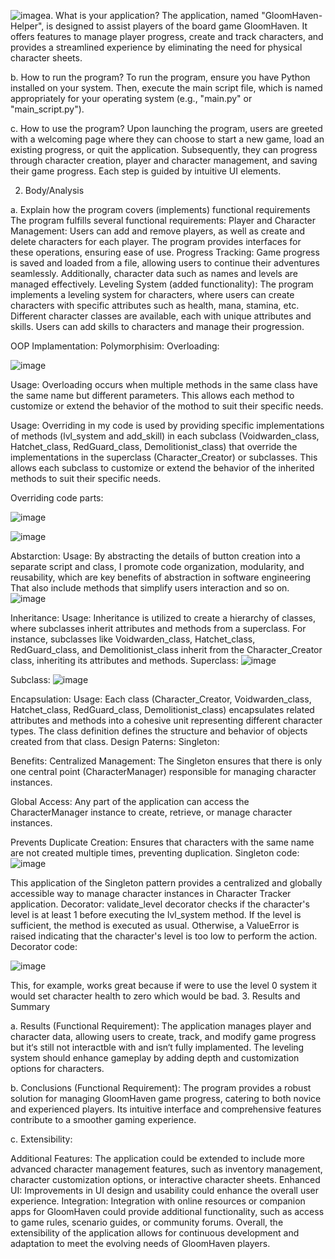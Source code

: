 ![image](https://github.com/DepexL/GloomHaven_Helper/assets/166698398/a692e11b-8e5f-485e-82da-fc311e41655f)a. What is your application?
The application, named "GloomHaven-Helper", is designed to assist players of the board game GloomHaven. It offers features to manage player progress, create and track characters, and provides a streamlined experience by eliminating the need for physical character sheets.

b. How to run the program?
To run the program, ensure you have Python installed on your system. Then, execute the main script file, which is named appropriately for your operating system (e.g., "main.py" or "main_script.py").

c. How to use the program?
Upon launching the program, users are greeted with a welcoming page where they can choose to start a new game, load an existing progress, or quit the application. Subsequently, they can progress through character creation, player and character management, and saving their game progress. Each step is guided by intuitive UI elements.

2. Body/Analysis

a. Explain how the program covers (implements) functional requirements
The program fulfills several functional requirements:
Player and Character Management: Users can add and remove players, as well as create and delete characters for each player. The program provides interfaces for these operations, ensuring ease of use.
Progress Tracking: Game progress is saved and loaded from a file, allowing users to continue their adventures seamlessly. Additionally, character data such as names and levels are managed effectively.
Leveling System (added functionality): The program implements a leveling system for characters, where users can create characters with specific attributes such as health, mana, stamina, etc. Different character classes are available, each with unique attributes and skills. Users can add skills to characters and manage their progression.

OOP Implamentation:
Polymorphisim:
Overloading:

![image](https://github.com/DepexL/GloomHaven_Helper/assets/166698398/e244d112-ae66-4075-bd03-61368303b102)

Usage:  Overloading occurs when multiple methods in the same class have the same name but different parameters. This allows each method to customize or extend the behavior of the mothod to suit their specific needs.

 
Usage:  Overriding in my code is used by providing specific implementations of methods (lvl_system and add_skill) in each subclass (Voidwarden_class, Hatchet_class, RedGuard_class, Demolitionist_class) that override the implementations in the superclass (Character_Creator) or subclasses. This allows each subclass to customize or extend the behavior of the inherited methods to suit their specific needs.

Overriding code parts:

![image](https://github.com/DepexL/GloomHaven_Helper/assets/166698398/c3ceac19-e9f0-48a2-a866-79c823782c1d)

![image](https://github.com/DepexL/GloomHaven_Helper/assets/166698398/c58bbde7-a833-4609-9d2b-d155b8d6ffd6)

 
 
Abstarction:
Usage: By abstracting the details of button creation into a separate script and class, I promote code organization, modularity, and reusability, which are key benefits of abstraction in software engineering That also include methods that simplify users interaction and so on.
 ![image](https://github.com/DepexL/GloomHaven_Helper/assets/166698398/7d535875-99e3-4965-aec8-15da0b63b380)


Inheritance:
Usage: Inheritance is utilized to create a hierarchy of classes, where subclasses inherit attributes and methods from a superclass. For instance, subclasses like Voidwarden_class, Hatchet_class, RedGuard_class, and Demolitionist_class inherit from the Character_Creator class, inheriting its attributes and methods.
Superclass:
 ![image](https://github.com/DepexL/GloomHaven_Helper/assets/166698398/a05e638f-6b04-4a9a-98d1-f10bcc651c8b)


Subclass:
 ![image](https://github.com/DepexL/GloomHaven_Helper/assets/166698398/77e103f8-d16d-41e0-bcbf-bb87de14272a)

Encapsulation:
Usage: Each class (Character_Creator, Voidwarden_class, Hatchet_class, RedGuard_class, Demolitionist_class) encapsulates related attributes and methods into a cohesive unit representing different character types. The class definition defines the structure and behavior of objects created from that class.
Design Paterns:
Singleton:


Benefits:
Centralized Management: The Singleton ensures that there is only one central point (CharacterManager) responsible for managing character instances.

Global Access: Any part of the application can access the CharacterManager instance to create, retrieve, or manage character instances.

Prevents Duplicate Creation: Ensures that characters with the same name are not created multiple times, preventing duplication.
Singleton code:
![image](https://github.com/DepexL/GloomHaven_Helper/assets/166698398/c44737b6-a161-4223-98fc-ff6d2bee09c0)


This application of the Singleton pattern provides a centralized and globally accessible way to manage character instances in Character Tracker application.
Decorator:
validate_level decorator checks if the character's level is at least 1 before executing the lvl_system method. If the level is sufficient, the method is executed as usual. Otherwise, a ValueError is raised indicating that the character's level is too low to perform the action.
Decorator code:

 ![image](https://github.com/DepexL/GloomHaven_Helper/assets/166698398/4756001b-948f-45aa-896a-614ccba3afa2)

This, for example, works great because if were to use the level 0 system it would set character health to zero which would be bad.
3. Results and Summary

a. Results (Functional Requirement): The application manages player and character data, allowing users to create, track, and modify game progress but it‘s still not interactble with and isn‘t fully implamented. The leveling system should enhance gameplay by adding depth and customization options for characters.

b. Conclusions (Functional Requirement): The program provides a robust solution for managing GloomHaven game progress, catering to both novice and experienced players. Its intuitive interface and comprehensive features contribute to a smoother gaming experience.

c. Extensibility:

Additional Features: The application could be extended to include more advanced character management features, such as inventory management, character customization options, or interactive character sheets.
Enhanced UI: Improvements in UI design and usability could enhance the overall user experience.
Integration: Integration with online resources or companion apps for GloomHaven could provide additional functionality, such as access to game rules, scenario guides, or community forums.
Overall, the extensibility of the application allows for continuous development and adaptation to meet the evolving needs of GloomHaven players.

